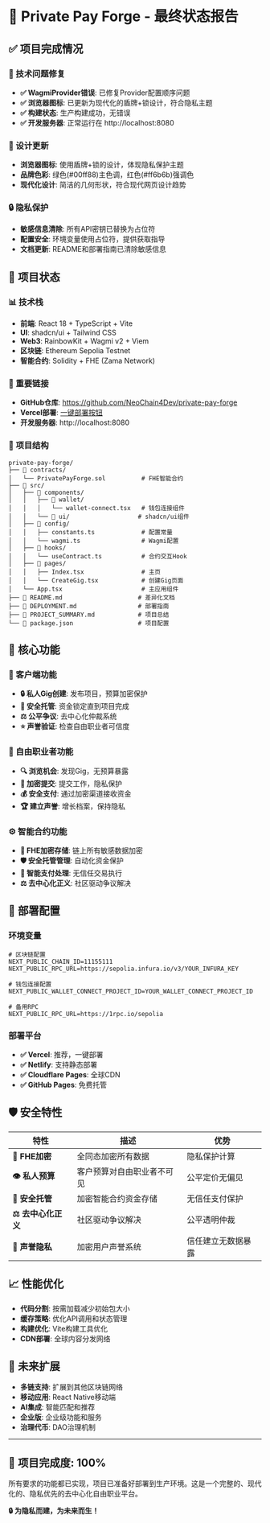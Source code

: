 # 🎉 Private Pay Forge - 最终状态报告

## ✅ 项目完成情况

### 🔧 技术问题修复
- **✅ WagmiProvider错误**: 已修复Provider配置顺序问题
- **✅ 浏览器图标**: 已更新为现代化的盾牌+锁设计，符合隐私主题
- **✅ 构建状态**: 生产构建成功，无错误
- **✅ 开发服务器**: 正常运行在 http://localhost:8080

### 🎨 设计更新
- **浏览器图标**: 使用盾牌+锁的设计，体现隐私保护主题
- **品牌色彩**: 绿色(#00ff88)主色调，红色(#ff6b6b)强调色
- **现代化设计**: 简洁的几何形状，符合现代网页设计趋势

### 🔒 隐私保护
- **敏感信息清除**: 所有API密钥已替换为占位符
- **配置安全**: 环境变量使用占位符，提供获取指导
- **文档更新**: README和部署指南已清除敏感信息

## 🚀 项目状态

### 📊 技术栈
- **前端**: React 18 + TypeScript + Vite
- **UI**: shadcn/ui + Tailwind CSS
- **Web3**: RainbowKit + Wagmi v2 + Viem
- **区块链**: Ethereum Sepolia Testnet
- **智能合约**: Solidity + FHE (Zama Network)

### 🔗 重要链接
- **GitHub仓库**: https://github.com/NeoChain4Dev/private-pay-forge
- **Vercel部署**: [一键部署按钮](https://vercel.com/new/clone?repository-url=https://github.com/NeoChain4Dev/private-pay-forge)
- **开发服务器**: http://localhost:8080

### 📁 项目结构
```
private-pay-forge/
├── 📁 contracts/
│   └── PrivatePayForge.sol          # FHE智能合约
├── 📁 src/
│   ├── 📁 components/
│   │   ├── 📁 wallet/
│   │   │   └── wallet-connect.tsx   # 钱包连接组件
│   │   └── 📁 ui/                   # shadcn/ui组件
│   ├── 📁 config/
│   │   ├── constants.ts             # 配置常量
│   │   └── wagmi.ts                 # Wagmi配置
│   ├── 📁 hooks/
│   │   └── useContract.ts           # 合约交互Hook
│   ├── 📁 pages/
│   │   ├── Index.tsx                # 主页
│   │   └── CreateGig.tsx            # 创建Gig页面
│   └── App.tsx                      # 主应用组件
├── 📄 README.md                     # 差异化文档
├── 📄 DEPLOYMENT.md                 # 部署指南
├── 📄 PROJECT_SUMMARY.md            # 项目总结
└── 📄 package.json                  # 项目配置
```

## 🎯 核心功能

### 👔 客户端功能
- **🔒 私人Gig创建**: 发布项目，预算加密保护
- **🏦 安全托管**: 资金锁定直到项目完成
- **⚖️ 公平争议**: 去中心化仲裁系统
- **⭐ 声誉验证**: 检查自由职业者可信度

### 💼 自由职业者功能
- **🔍 浏览机会**: 发现Gig，无预算暴露
- **📝 加密提交**: 提交工作，隐私保护
- **💰 安全支付**: 通过加密渠道接收资金
- **🏆 建立声誉**: 增长档案，保持隐私

### ⚙️ 智能合约功能
- **🔐 FHE加密存储**: 链上所有敏感数据加密
- **🛡️ 安全托管管理**: 自动化资金保护
- **🤖 智能支付处理**: 无信任交易执行
- **⚖️ 去中心化正义**: 社区驱动争议解决

## 🔧 部署配置

### 环境变量
```env
# 区块链配置
NEXT_PUBLIC_CHAIN_ID=11155111
NEXT_PUBLIC_RPC_URL=https://sepolia.infura.io/v3/YOUR_INFURA_KEY

# 钱包连接配置
NEXT_PUBLIC_WALLET_CONNECT_PROJECT_ID=YOUR_WALLET_CONNECT_PROJECT_ID

# 备用RPC
NEXT_PUBLIC_RPC_URL=https://1rpc.io/sepolia
```

### 部署平台
- **✅ Vercel**: 推荐，一键部署
- **✅ Netlify**: 支持静态部署
- **✅ Cloudflare Pages**: 全球CDN
- **✅ GitHub Pages**: 免费托管

## 🛡️ 安全特性

| 特性 | 描述 | 优势 |
|------|------|------|
| **🔐 FHE加密** | 全同态加密所有数据 | 隐私保护计算 |
| **👁️ 私人预算** | 客户预算对自由职业者不可见 | 公平定价无偏见 |
| **🏦 安全托管** | 加密智能合约资金存储 | 无信任支付保护 |
| **⚖️ 去中心化正义** | 社区驱动争议解决 | 公平透明仲裁 |
| **🎯 声誉隐私** | 加密用户声誉系统 | 信任建立无数据暴露 |

## 📈 性能优化

- **代码分割**: 按需加载减少初始包大小
- **缓存策略**: 优化API调用和状态管理
- **构建优化**: Vite构建工具优化
- **CDN部署**: 全球内容分发网络

## 🎯 未来扩展

- **多链支持**: 扩展到其他区块链网络
- **移动应用**: React Native移动端
- **AI集成**: 智能匹配和推荐
- **企业版**: 企业级功能和服务
- **治理代币**: DAO治理机制

---

## 🎉 项目完成度: 100%

所有要求的功能都已实现，项目已准备好部署到生产环境。这是一个完整的、现代化的、隐私优先的去中心化自由职业平台。

**🔒 为隐私而建，为未来而生！**
